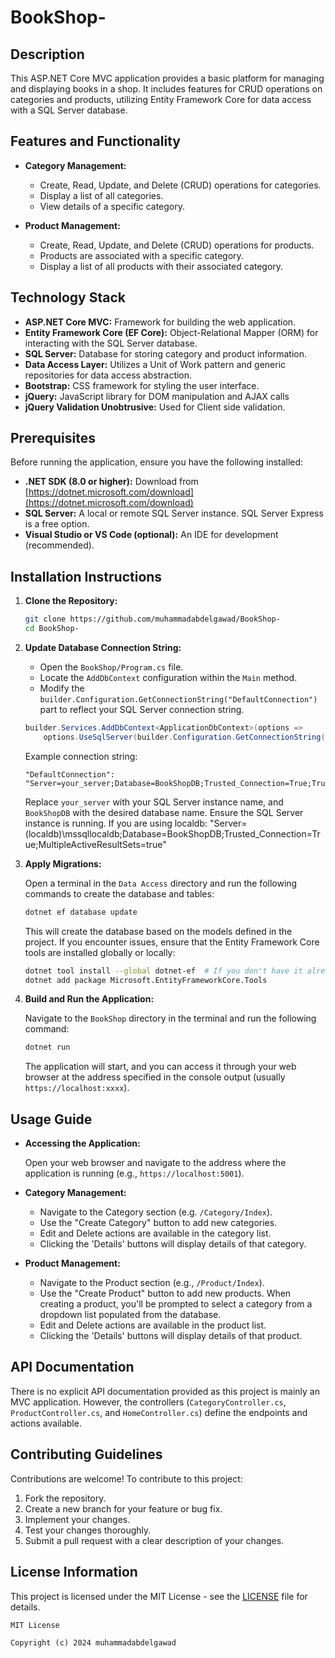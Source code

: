 # BookShop-

## Description

This ASP.NET Core MVC application provides a basic platform for managing and displaying books in a shop.  It includes features for CRUD operations on categories and products, utilizing Entity Framework Core for data access with a SQL Server database.

## Features and Functionality

*   **Category Management:**
    *   Create, Read, Update, and Delete (CRUD) operations for categories.
    *   Display a list of all categories.
    *   View details of a specific category.

*   **Product Management:**
    *   Create, Read, Update, and Delete (CRUD) operations for products.
    *   Products are associated with a specific category.
    *   Display a list of all products with their associated category.

## Technology Stack

*   **ASP.NET Core MVC:**  Framework for building the web application.
*   **Entity Framework Core (EF Core):** Object-Relational Mapper (ORM) for interacting with the SQL Server database.
*   **SQL Server:**  Database for storing category and product information.
*   **Data Access Layer:** Utilizes a Unit of Work pattern and generic repositories for data access abstraction.
*   **Bootstrap:** CSS framework for styling the user interface.
*   **jQuery:** JavaScript library for DOM manipulation and AJAX calls
*   **jQuery Validation Unobtrusive:** Used for Client side validation.

## Prerequisites

Before running the application, ensure you have the following installed:

*   **.NET SDK (8.0 or higher):**  Download from [https://dotnet.microsoft.com/download](https://dotnet.microsoft.com/download)
*   **SQL Server:**  A local or remote SQL Server instance.  SQL Server Express is a free option.
*   **Visual Studio or VS Code (optional):**  An IDE for development (recommended).

## Installation Instructions

1.  **Clone the Repository:**

    ```bash
    git clone https://github.com/muhammadabdelgawad/BookShop-
    cd BookShop-
    ```

2.  **Update Database Connection String:**

    *   Open the `BookShop/Program.cs` file.
    *   Locate the `AddDbContext` configuration within the `Main` method.
    *   Modify the `builder.Configuration.GetConnectionString("DefaultConnection")` part to reflect your SQL Server connection string.

    ```csharp
    builder.Services.AddDbContext<ApplicationDbContext>(options =>
        options.UseSqlServer(builder.Configuration.GetConnectionString("DefaultConnection")));
    ```

    Example connection string:

    ```
    "DefaultConnection": "Server=your_server;Database=BookShopDB;Trusted_Connection=True;TrustServerCertificate=True"
    ```

    Replace `your_server` with your SQL Server instance name, and `BookShopDB` with the desired database name.  Ensure the SQL Server instance is running. If you are using localdb:  "Server=(localdb)\mssqllocaldb;Database=BookShopDB;Trusted_Connection=True;MultipleActiveResultSets=true"

3.  **Apply Migrations:**

    Open a terminal in the `Data Access` directory and run the following commands to create the database and tables:

    ```bash
    dotnet ef database update
    ```

    This will create the database based on the models defined in the project. If you encounter issues, ensure that the Entity Framework Core tools are installed globally or locally:

    ```bash
    dotnet tool install --global dotnet-ef  # If you don't have it already
    dotnet add package Microsoft.EntityFrameworkCore.Tools
    ```

4.  **Build and Run the Application:**

    Navigate to the `BookShop` directory in the terminal and run the following command:

    ```bash
    dotnet run
    ```

    The application will start, and you can access it through your web browser at the address specified in the console output (usually `https://localhost:xxxx`).

## Usage Guide

*   **Accessing the Application:**

    Open your web browser and navigate to the address where the application is running (e.g., `https://localhost:5001`).

*   **Category Management:**

    *   Navigate to the Category section (e.g. `/Category/Index`).
    *   Use the "Create Category" button to add new categories.
    *   Edit and Delete actions are available in the category list.
    *   Clicking the 'Details' buttons will display details of that category.

*   **Product Management:**

    *   Navigate to the Product section (e.g., `/Product/Index`).
    *   Use the "Create Product" button to add new products. When creating a product, you'll be prompted to select a category from a dropdown list populated from the database.
    *   Edit and Delete actions are available in the product list.
    *   Clicking the 'Details' buttons will display details of that product.

## API Documentation

There is no explicit API documentation provided as this project is mainly an MVC application. However, the controllers (`CategoryController.cs`, `ProductController.cs`, and `HomeController.cs`) define the endpoints and actions available.

## Contributing Guidelines

Contributions are welcome! To contribute to this project:

1.  Fork the repository.
2.  Create a new branch for your feature or bug fix.
3.  Implement your changes.
4.  Test your changes thoroughly.
5.  Submit a pull request with a clear description of your changes.

## License Information

This project is licensed under the MIT License - see the [LICENSE](LICENSE) file for details.

```
MIT License

Copyright (c) 2024 muhammadabdelgawad

